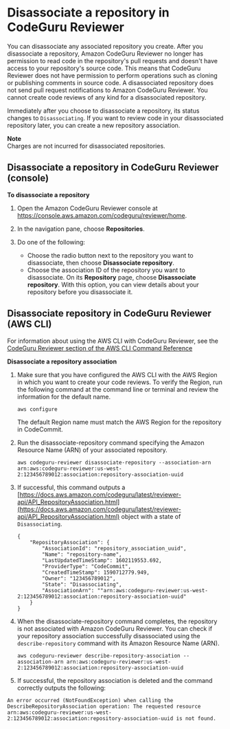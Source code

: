 # Disassociate a repository in CodeGuru Reviewer<a name="disassociate-repository-association"></a>

 You can disassociate any associated repository you create\. After you disassociate a repository, Amazon CodeGuru Reviewer no longer has permission to read code in the repository's pull requests and doesn't have access to your repository's source code\. This means that CodeGuru Reviewer does not have permission to perform operations such as cloning or publishing comments in source code\. A disassociated repository does not send pull request notifications to Amazon CodeGuru Reviewer\. You cannot create code reviews of any kind for a disassociated repository\.

 Immediately after you choose to disassociate a repository, its status changes to `Disassociating`\. If you want to review code in your disassociated repository later, you can create a new repository association\. 

**Note**  
Charges are not incurred for disassociated repositories\.

## Disassociate a repository in CodeGuru Reviewer \(console\)<a name="disassociate-repository-association-console"></a>

**To disassociate a repository**

1. Open the Amazon CodeGuru Reviewer console at [https://console\.aws\.amazon\.com/codeguru/reviewer/home](https://console.aws.amazon.com/codeguru/reviewer/home)\.

1. In the navigation pane, choose **Repositories**\. 

1. Do one of the following:
   +  Choose the radio button next to the repository you want to disassociate, then choose **Disassociate repository**\. 
   +  Choose the association ID of the repository you want to disassociate\. On its **Repository** page, choose **Disassociate repository**\. With this option, you can view details about your repository before you disassociate it\. 

## Disassociate repository in CodeGuru Reviewer \(AWS CLI\)<a name="disassociate-repository-association-cli"></a>

 For information about using the AWS CLI with CodeGuru Reviewer, see the [CodeGuru Reviewer section of the AWS CLI Command Reference](https://docs.aws.amazon.com/cli/latest/reference/codeguru-reviewer/index.html) 

**Disassociate a repository association**

1. Make sure that you have configured the AWS CLI with the AWS Region in which you want to create your code reviews\. To verify the Region, run the following command at the command line or terminal and review the information for the default name\. 

   ```
   aws configure
   ```

    The default Region name must match the AWS Region for the repository in CodeCommit\. 

1. Run the disassociate\-repository command specifying the Amazon Resource Name \(ARN\) of your associated repository\. 

   ```
   aws codeguru-reviewer disassociate-repository --association-arn arn:aws:codeguru-reviewer:us-west-2:123456789012:association:repository-association-uuid
   ```

1. If successful, this command outputs a [https://docs.aws.amazon.com/codeguru/latest/reviewer-api/API_RepositoryAssociation.html](https://docs.aws.amazon.com/codeguru/latest/reviewer-api/API_RepositoryAssociation.html) object with a state of `Disassociating`\. 

   ```
   {
       "RepositoryAssociation": {
           "AssociationId": "repository_association_uuid",
           "Name": "repository-name",
           "LastUpdatedTimeStamp": 1602119553.692,
           "ProviderType": "CodeCommit",
           "CreatedTimeStamp": 1590712779.949,
           "Owner": "123456789012",
           "State": "Disassociating",
           "AssociationArn": ""arn:aws:codeguru-reviewer:us-west-2:123456789012:association:repository-association-uuid"
       }
   }
   ```

1. When the disassociate\-repository command completes, the repository is not associated with Amazon CodeGuru Reviewer\. You can check if your repository association successfully disassociated using the `describe-repository` command with its Amazon Resource Name \(ARN\)\. 

   ```
   aws codeguru-reviewer describe-repository-association --association-arn arn:aws:codeguru-reviewer:us-west-2:123456789012:association:repository-association-uuid
   ```

1.  If successful, the repository association is deleted and the command correctly outputs the following: 

   ```
   An error occurred (NotFoundException) when calling the DescribeRepositoryAssociation operation: The requested resource arn:aws:codeguru-reviewer:us-west-2:123456789012:association:repository-association-uuid is not found.
   ```